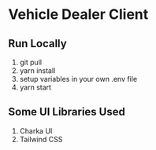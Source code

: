# Vehicle Dealer Client

## Run Locally

1. git pull
2. yarn install
3. setup variables in your own .env file
4. yarn start

## Some UI Libraries Used

1. Charka UI
2. Tailwind CSS